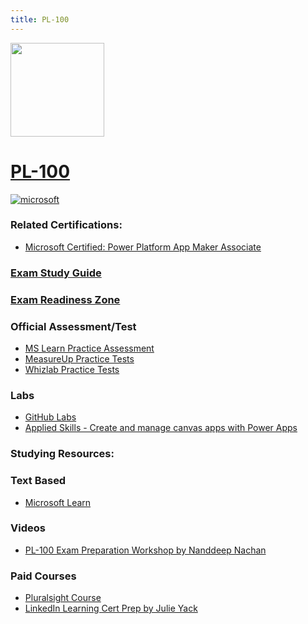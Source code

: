 ```yaml
---
title: PL-100
---
```



<img src="/pl-100.png" width="150" height="150">

# [PL-100](https://learn.microsoft.com/certifications/exams/pl-100)
<a href='https://learn.microsoft.com/en-us/certifications/browse/?type=role-based&levels=intermediate' target="_blank"><img alt='microsoft' src='https://img.shields.io/badge/associate-100000?style=for-the-badge&logo=microsoft&logoColor=white&labelColor=0078D4&color=212221'/></a> 

### Related Certifications: 
- [Microsoft Certified: Power Platform App Maker Associate](https://learn.microsoft.com/en-us/certifications/power-platform-app-maker)

### [Exam Study Guide](https://aka.ms/pl100-studyguide)
### [Exam Readiness Zone](https://learn.microsoft.com/en-us/shows/exam-readiness-zone/preparing-for-pl-100-designing-business-solutions-1-of-5/)

### Official Assessment/Test
- [MS Learn Practice Assessment](https://learn.microsoft.com/certifications/exams/pl-100/practice/assessment?assessment-type=practice&assessmentId=63)
- [MeasureUp Practice Tests](https://www.measureup.com/microsoft-practice-test-pl-100-microsoft-power-platform-app-maker.html#u44)
- [Whizlab Practice Tests](https://www.whizlabs.com/microsoft-power-platform-app-maker-pl100/)

### Labs
- [GitHub Labs](https://github.com/MicrosoftLearning/PL-100-Microsoft-Power-Platform-App-Maker/tree/master/Instructions/Labs)
- [Applied Skills - Create and manage canvas apps with Power Apps](https://learn.microsoft.com/en-us/credentials/applied-skills/create-manage-canvas-apps-power-apps/)

### Studying Resources:

### Text Based
- [Microsoft Learn](https://learn.microsoft.com/certifications/exams/pl-100)
### Videos
<!-- - Include only free ones in this category -->
<!-- - Usually from YouTube -->
- [PL-100 Exam Preparation Workshop by Nanddeep Nachan](https://youtu.be/EG7apMyrgAg?si=OU1Q4yC6yFLBBEvq)
### Paid Courses
- [Pluralsight Course](https://www.pluralsight.com/paths/microsoft-power-platform-app-maker-pl-100)
- [LinkedIn Learning Cert Prep by Julie Yack](https://www.linkedin.com/learning/cert-prep-microsoft-power-platform-app-maker-pl-100)

